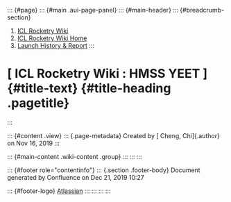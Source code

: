 ::: {#page}
::: {#main .aui-page-panel}
::: {#main-header}
::: {#breadcrumb-section}
1.  [ICL Rocketry Wiki](index.html)
2.  [ICL Rocketry Wiki Home](ICL-Rocketry-Wiki-Home_142270843.html)
3.  [Launch History & Report](142270857.html)
:::

[ ICL Rocketry Wiki : HMSS YEET ]{#title-text} {#title-heading .pagetitle}
==============================================
:::

::: {#content .view}
::: {.page-metadata}
Created by [ Cheng, Chi]{.author} on Nov 16, 2019
:::

::: {#main-content .wiki-content .group}
:::
:::
:::

::: {#footer role="contentinfo"}
::: {.section .footer-body}
Document generated by Confluence on Dec 21, 2019 10:27

::: {#footer-logo}
[Atlassian](http://www.atlassian.com/)
:::
:::
:::
:::
